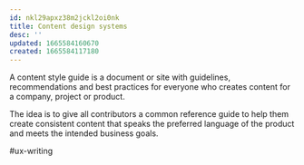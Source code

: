 ```yaml
---
id: nkl29apxz38m2jckl2oi0nk
title: Content design systems
desc: ''
updated: 1665584160670
created: 1665584117180
---
```


A content style guide is a document or site with guidelines, recommendations and best practices for everyone who creates content for a company, project or product.

The idea is to give all contributors a common reference guide to help them create consistent content that speaks the preferred language of the product and meets the intended business goals.

#ux-writing